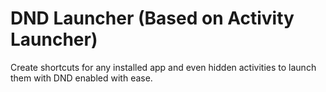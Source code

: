 DND Launcher (Based on Activity Launcher)
=================

Create shortcuts for any installed app and even hidden activities to launch them with DND enabled with ease.

